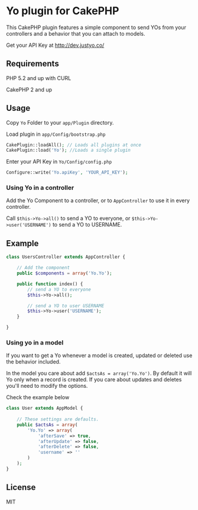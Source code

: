 # Yo plugin for CakePHP

This CakePHP plugin features a simple component to send YOs from your controllers and a behavior that you can attach to models.

Get your API Key at http://dev.justyo.co/

## Requirements

PHP 5.2 and up with CURL

CakePHP 2 and up

## Usage

Copy `Yo` Folder to your `app/Plugin` directory.

Load plugin in `app/Config/bootstrap.php`

```php
CakePlugin::loadAll(); // Loads all plugins at once
CakePlugin::load('Yo'); //Loads a single plugin
```

Enter your API Key in `Yo/Config/config.php`

```php
Configure::write('Yo.apiKey', 'YOUR_API_KEY');
```

### Using Yo in a controller

Add the Yo Component to a controller, or to `AppController` to use it in every controller.

Call `$this->Yo->all()` to send a YO to everyone, or `$this->Yo->user('USERNAME')` to send a YO to USERNAME.

## Example

```php
class UsersController extends AppController {

    // Add the component
    public $components = array('Yo.Yo');

    public function index() {
    	// send a YO to everyone
    	$this->Yo->all();

    	// send a YO to user USERNAME
    	$this->Yo->user('USERNAME');
    }

}
```

### Using yo in a model

If you want to get a Yo whenever a model is created, updated or deleted use the behavior included.

In the model you care about add `$actsAs = array('Yo.Yo')`. By default it will Yo only when a record is created. If you care about updates and deletes you'll need to modify the options.

Check the example below

```php
class User extends AppModel {
	
	// These settings are defaults.
	public $actsAs = array(
		'Yo.Yo' => array(
			'afterSave' => true,
			'afterUpdate' => false,
			'afterDelete' => false,
			'username' => ''
		)
	);
}
```

## License
MIT
